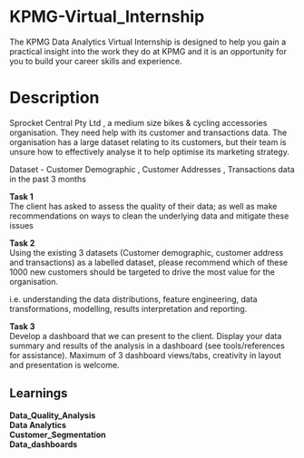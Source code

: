 # KPMG-Virtual_Internship
The KPMG Data Analytics Virtual Internship is designed to help you gain a practical insight into the work they do at KPMG and it is an opportunity for you to build your career skills and experience.

# Description <br>
Sprocket Central Pty Ltd , a medium size bikes & cycling accessories organisation. They need help with its customer and transactions data. The organisation has a large dataset relating to its customers, but their team is unsure how to effectively analyse it to help optimise its marketing strategy. 

Dataset - Customer Demographic , Customer Addresses , Transactions data in the past 3 months

**Task 1**<br>
The client has asked to assess the quality of their data; as well as make recommendations on ways to clean the underlying data and mitigate these issues

**Task 2**<br>
Using the existing 3 datasets (Customer demographic, customer address and transactions) as a labelled dataset, please recommend which of these 1000 new customers should be targeted to drive the most value for the organisation. 

i.e. understanding the data distributions, feature engineering, data transformations, modelling, results interpretation and reporting. 

**Task 3**<br>
Develop a dashboard that we can present to the client. Display your data summary and results of the analysis in a dashboard (see tools/references for assistance).  Maximum of 3 dashboard views/tabs, creativity in layout and presentation is welcome.  

## Learnings <br>
**Data_Quality_Analysis**<br>
**Data Analytics**<br>
**Customer_Segmentation**<br>
**Data_dashboards**<br>

